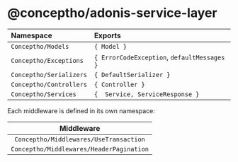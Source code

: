 # @conceptho/adonis-service-layer

| Namespace               | Exports                                     |
| :---------------------- | :------------------------------------------ |
| `Conceptho/Models`      | `{ Model }`                                 |
| `Conceptho/Exceptions`  | `{ ErrorCodeException`, `defaultMessages }` |
| `Conceptho/Serializers` | `{ DefaultSerializer }`                     |
| `Conceptho/Controllers` | `{ Controller }`                            |
| `Conceptho/Services`    | `{  Service, ServiceResponse }`             |

Each middleware is defined in its own namespace:

|                Middleware                |
|:----------------------------------------:|
| `Conceptho/Middlewares/UseTransaction`   |
| `Conceptho/Middlewares/HeaderPagination` |

